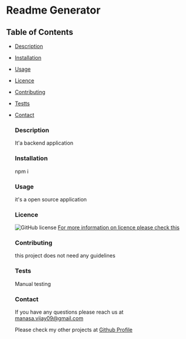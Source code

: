 # Readme Generator

## Table of Contents

* [Description](#description)
* [Installation](#installation)
* [Usage](#usage)
* [Licence](#licence)
* [Contributing](#contributing)
* [Testts](#tests)
* [Contact](#contact)



  ### Description
  It'a backend application

  ### Installation
  npm i

  ### Usage
  it's a open source application 

  ### Licence
  ![GitHub license](https://img.shields.io/badge/license-MIT-blue.svg) 
  [For more information on licence please check this ](https://choosealicense.com/licenses/)

  ### Contributing
  this project does not need any guidelines

  ### Tests
  Manual testing

  ### Contact
  If you have any questions please reach us at  manasa.vijay09@gmail.com

  Please check my other projects at 
  [Github Profile](https://github.com/Manasa.vijay)
  



